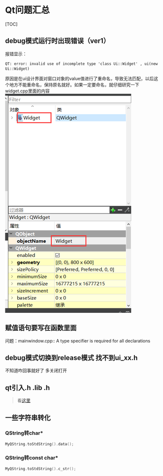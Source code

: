 # Qt问题汇总
[TOC]
## debug模式运行时出现错误（ver1）
报错显示：
```dotnetcli
QT: error: invalid use of incomplete type 'class Ui::Widget' , ui(new Ui::Widget)
```
原因是在ui设计界面对窗口对象的value值进行了重命名，导致无法匹配，以后这个地方不能重命名，保持原名就好。如果一定要命名，就仔细研究一下widget.cpp里面的内容
![](2023-06-09-22-22-53.png)
## 赋值语句要写在函数里面
问题：mainwindow.cpp:: A type specifier is required for all declarations    
## debug模式切换到release模式 找不到ui_xx.h
不知道咋回事就好了  多关闭打开
## qt引入.h .lib .h
>看[这里](https://blog.csdn.net/qq_36883399/article/details/109429909)
## 一些字符串转化
### QString转char*
```cpp
MyQString.toStdString().data();
```
### QString转const char*
```cpp
MyQString.toStdString().c_str();
```